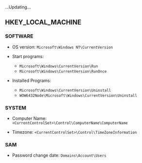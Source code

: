 ...Updating...
## HKEY_LOCAL_MACHINE

### SOFTWARE
- OS version: `Microsoft\Windows NT\CurrentVersion`

- Start programs:
  - `Microsoft\Windows\CurrentVersion\Run`
  - `Microsoft\Windows\CurrentVersion\RunOnce`

- Installed Programs:
  - `Microsoft\Windows\CurrentVersion\Uninstall`
  - `WOW6432Node\Microsoft\Windows\CurrentVersion\Uninstall`

### SYSTEM
- Computer Name: `<CurrentControlSet>\Control\ComputerName\ComputerName`

- Timezone: `<CurrentControlSet>\Control\TimeZoneInformation`

### SAM
- Password change date: `Domains\Account\Users`
